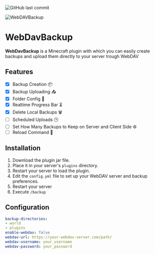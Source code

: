 ![GitHub last commit](https://img.shields.io/github/last-commit/Blis204/WebDavBackup)

![WebDAVBackup](https://github.com/user-attachments/assets/49586ea5-1b74-490f-ad6a-045f7fbdc150)

# WebDavBackup

**WebDavBackup** is a Minecraft plugin with which you can easily create backups and upload them directly to your server trough WebDAV

## Features

- [x] Backup Creation 📦
- [x] Backup Uploading 📤
- [x] Folder Config 📁
- [x] Realtime Progress Bar ⏳
- [x] Delete Local Backups 🗑️
- [ ] Scheduled Uploads 🕒
- [ ] Set How Many Backups to Keep on Server and Client Side ⚙️
- [ ] Reload Command 🔄

## Installation

1. Download the plugin jar file.
2. Place it in your server's `plugins` directory.
3. Restart your server to load the plugin.
4. Edit the `config.yml` file to set up your WebDAV server and backup preferences.
5. Restart your server
6. Execute `/backup`
## Configuration

```yaml
backup-directories:
- world
- plugins
enable-webdav: false
webdav-url: https://your-webdav-server.com/path/
webdav-username: your_username
webdav-password: your_password
